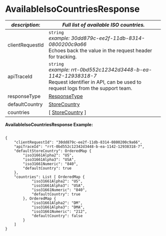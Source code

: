 
# AvailableIsoCountriesResponse

| *description*: | *Full list of available ISO countries.*|
|----|----|
| clientRequestId |    ``` string ```   <br/> *example: 30dd879c-ee2f-11db-8314-0800200c9a66* <br/>Echoes back the value in the request header for tracking.|
| apiTraceId |    ``` string ```   <br/>*example: rrt-0bd552c12342d3448-b-ea-1142-12938318-7* <br/>Request identifier in API, can be used to request logs from the support team.|
| responseType | [ResponseType](?path=docs/schemas-md/ResponseType.md)|  
| defaultCountry | [StoreCountry](?path=docs/schemas-md/StoreCountry.md)|
| countries | [  [StoreCountry](?path=docs/schemas-md/StoreCountry.md)  ]|

**AvailableIsoCountriesResponse Example:**

```{r}

{
    "clientRequestId": "30dd879c-ee2f-11db-8314-0800200c9a66",
    "apiTraceId": "rrt-0bd552c12342d3448-b-ea-1142-12938318-7",
    "defaultStoreCountry": OrderedMap {
        "iso31661Alpha2": "US",
        "iso31661Alpha3": "USA",
        "iso31661Numeric": "840",
        "defaultCountry": true
    },
    "countries": List [ OrderedMap {
            "iso31661Alpha2": "US",
            "iso31661Alpha3": "USA",
            "iso31661Numeric": "840",
            "defaultCountry": true
        }, OrderedMap {
            "iso31661Alpha2": "DM",
            "iso31661Alpha3": "DMA",
            "iso31661Numeric": "212",
            "defaultCountry": false
        }
    ]
}
```






